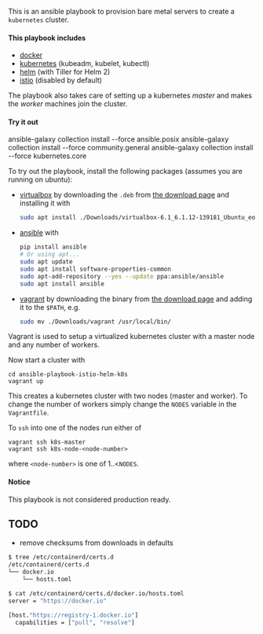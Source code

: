 This is an ansible playbook to provision bare metal servers
to create a `kubernetes` cluster.

#### This playbook includes

- [docker](https://www.docker.com/)
- [kubernetes](https://kubernetes.io) (kubeadm, kubelet, kubectl)
- [helm](https://helm.sh/) (with Tiller for Helm 2)
- [istio](https://istio.io/) (disabled by default)

The playbook also takes care of setting up a kubernetes _master_ and
makes the _worker_ machines join the cluster.

#### Try it out

ansible-galaxy collection install --force ansible.posix
ansible-galaxy collection install --force community.general
ansible-galaxy collection install --force kubernetes.core

To try out the playbook, install the following packages (assumes you are running on ubuntu):

- [virtualbox](https://www.virtualbox.org/) by downloading the `.deb` from [the download page](https://www.virtualbox.org/wiki/Linux_Downloads) and installing it with
  ```bash
  sudo apt install ./Downloads/virtualbox-6.1_6.1.12-139181_Ubuntu_eoan_amd64.deb
  ```
- [ansible](https://www.ansible.com/) with
  ```bash
  pip install ansible
  # Or using apt...
  sudo apt update
  sudo apt install software-properties-common
  sudo apt-add-repository --yes --update ppa:ansible/ansible
  sudo apt install ansible
  ```
- [vagrant](https://www.vagrantup.com/) by downloading the binary from [the download page](https://www.vagrantup.com/downloads) and adding it to the `$PATH`, e.g.
  ```bash
  sudo mv ./Downloads/vagrant /usr/local/bin/
  ```

Vagrant is used to setup a virtualized kubernetes cluster with a master node and any number of workers.

Now start a cluster with

```
cd ansible-playbook-istio-helm-k8s
vagrant up
```

This creates a kubernetes cluster with two nodes (master and worker).
To change the number of workers simply change the `NODES` variable in the `Vagrantfile`.

To `ssh` into one of the nodes run either of

```
vagrant ssh k8s-master
vagrant ssh k8s-node-<node-number>
```

where `<node-number>` is one of 1..<`NODES`.

#### Notice

This playbook is not considered production ready.

## TODO

- remove checksums from downloads in defaults

```bash
$ tree /etc/containerd/certs.d
/etc/containerd/certs.d
└── docker.io
    └── hosts.toml

$ cat /etc/containerd/certs.d/docker.io/hosts.toml
server = "https://docker.io"

[host."https://registry-1.docker.io"]
  capabilities = ["pull", "resolve"]
```
